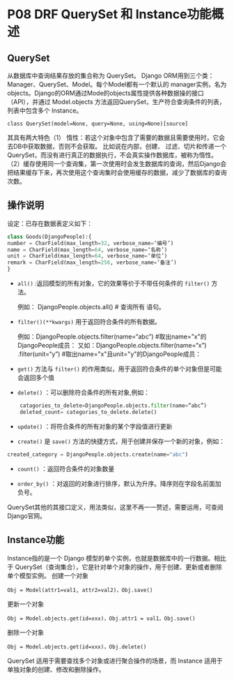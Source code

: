 # P08 DRF QuerySet 和 Instance功能概述

## QuerySet

从数据库中查询结果存放的集合称为 QuerySet。 Django ORM用到三个类：Manager、QuerySet、Model。每个Model都有一个默认的
manager实例，名为objects。Django的ORM通过Mode的objects属性提供各种数据操的接口（API），并通过 Model.objects 方法返回QuerySet，生产符合查询条件的列表，列表中包含多个 Instance。

`class QuerySet(model=None, query=None, using=None)[source]`

其具有两大特色（1） 惰性：若这个对象中包含了需要的数据且需要使用时，它会去DB中获取数据，否则不会获取。 比如说在内部，创建、
过滤、切片和传递一个QuerySet，而没有进行真正的数据执行，不会真实操作数据库，被称为惰性。（2）缓存使用同一个查询集，第一次使用时会发生数据库的查询，然后Django会把结果缓存下来，再次使用这个查询集时会使用缓存的数据，减少了数据库的查询次数。

## 操作说明

设定：已存在数据表定义如下：
```py
class Goods(DjangoPeople):{
number = CharField(max_length=32, verbose_name=‘编号’)
name = CharField(max_length=64, verbose_name=‘名称’)
unit = CharField(max_length=64, verbose_name=‘单位’)
remark = CharField(max_length=256, verbose_name=‘备注’)
} 
```
* `all()` :返回模型的所有对象，它的效果等价于不带任何条件的 `filter()` 方法。
    
    例如：  DjangoPeople.objects.all() # 查询所有 语句。

*  `filter()(**kwargs)` 用于返回符合条件的所有数据。

    例如：DjangoPeople.objects.filter(name=“abc”) #取出name="x"的DjangoPeople成员：
    又如：DjangoPeople.objects.filter(name=“x”) .filter(unit=“y”) #取出name="x"且unit="y"的DjangoPeople成员：


* `get()` 方法与 `filter()` 的作用类似，用于返回符合条件的单个对象但是可能会返回多个值
 
* `delete()` ：可以删除符合条件的所有对象,例如：  
    
```py
    catagories_to_delete=DjangoPeople.objects.filter(name=“abc”)
    deleted_count= categories_to_delete.delete()
  ```


* `update()` ：将符合条件的所有对象的某个字段值进行更新

* `create()` 是 `save()` 方法的快捷方式，用于创建并保存一个新的对象，例如：

```py
created_category = DjangoPeople.objects.create(name="abc")
```

* `count()` ：返回符合条件的对象数量

* `order_by()` ：对返回的对象进行排序，默认为升序。降序则在字段名前面加负号。

  
QuerySet其他的其接口定义，用法类似，这里不再一一赘述，需要运用，可查阅Django官网。


## Instance功能

Instance指的是一个 Django 模型的单个实例，也就是数据库中的一行数据。相比于 QuerySet（查询集合），它是针对单个对象的操作，用于创建、更新或者删除单个模型实例。
创建一个对象

`Obj = Model(attr1=val1, attr2=val2)，Obj.save()`

更新一个对象

`Obj = Model.objects.get(id=xxx)，Obj.attr1 = val1，Obj.save()`

删除一个对象

`Obj = Model.objects.get(id=xxx)，Obj.delete()`

QuerySet 适用于需要查找多个对象或进行聚合操作的场景，而 Instance 适用于单独对象的创建、修改和删除操作。
